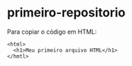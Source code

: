 # primeiro-repositorio

Para copiar o código em HTML:
```
<html>
  <h1>Meu primeiro arquivo HTML</h1>
</hmtl>
```
